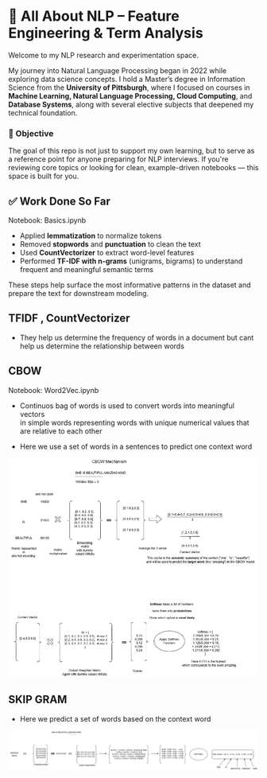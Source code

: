 # 🧠 All About NLP – Feature Engineering & Term Analysis

Welcome to my NLP research and experimentation space.

My journey into Natural Language Processing began in 2022 while exploring data science concepts. I hold a Master’s degree in Information Science from the **University of Pittsburgh**, where I focused on courses in **Machine Learning, Natural Language Processing, Cloud Computing**, and **Database Systems**, along with several elective subjects that deepened my technical foundation.


### 🎯 Objective

The goal of this repo is not just to support my own learning, but to serve as a reference point for anyone preparing for NLP interviews. If you're reviewing core topics or looking for clean, example-driven notebooks — this space is built for you.

## ✅ Work Done So Far

Notebook: Basics.ipynb
- Applied **lemmatization** to normalize tokens
- Removed **stopwords** and **punctuation** to clean the text
- Used **CountVectorizer** to extract word-level features
- Performed **TF-IDF with n-grams** (unigrams, bigrams) to understand frequent and meaningful semantic terms

These steps help surface the most informative patterns in the dataset and prepare the text for downstream modeling.

## TFIDF , CountVectorizer 
- They help us determine the frequency of words in a document but cant help us determine the relationship between words

## CBOW 
Notebook: Word2Vec.ipynb
- Continuos bag of words is used to convert words into meaningful vectors  
in simple words representing words with  unique numerical values that are relative to each other

- Here we use a set of words in a sentences to predict one context word

![alt text](images/CBOW.png)

## SKIP GRAM 
- Here we predict a set of words based on the context word 

![alt text](images/SKIPGRAM.png)